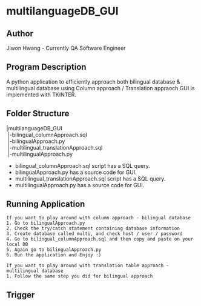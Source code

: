 # multilanguageDB_GUI

## Author
Jiwon Hwang - Currently QA Software Engineer</br>

## Program Description
A python application to efficiently approach both bilingual database & multilingual database using Column approach / Translation appraoch
GUI is implemented with TKINTER.</br>

## Folder Structure
|multilanguageDB_GUI</br>
&nbsp;|-bilingual_columnApproach.sql</br>
&nbsp;|-bilingualApproach.py</br>
&nbsp;|-multilingual_translationApproach.sql</br>
&nbsp;|-multilingualApproach.py</br>

* bilingual_columnApproach.sql script has a SQL query. 
* bilingualApproach.py has a source code for GUI.
* multilingual_translationApproach.sql script has a SQL query.
* multilingualApproach.py has a source code for GUI.

## Running Application

```
If you want to play around with column approach - bilingual database
1. Go to bilingualApproach.py
2. Check the try/catch statement containing database information
3. Create database called multi, and check host / user / password
4. Go to bilingual_columnApproach.sql and then copy and paste on your local DB
5. Again go to bilingualApproach.py
6. Run the application and Enjoy :)

If you want to play around with translation table approach - multilingual database
1. Follow the same step you did for bilingual approach 

```
## Trigger
